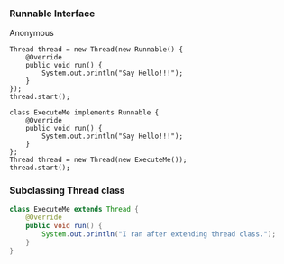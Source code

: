 ### Runnable Interface

Anonymous
```
Thread thread = new Thread(new Runnable() {
    @Override
    public void run() {
        System.out.println("Say Hello!!!");    
    }
});
thread.start();
```

```
class ExecuteMe implements Runnable {
    @Override
    public void run() {
        System.out.println("Say Hello!!!");
    }
};
Thread thread = new Thread(new ExecuteMe());
thread.start();
```

### Subclassing Thread class

```java
class ExecuteMe extends Thread {
    @Override
    public void run() {
        System.out.println("I ran after extending thread class.");
    }
}

```